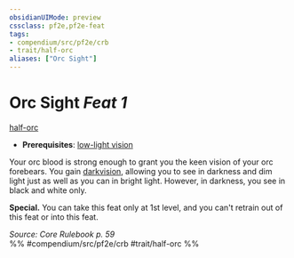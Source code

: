 ```yaml
---
obsidianUIMode: preview
cssclass: pf2e,pf2e-feat
tags:
- compendium/src/pf2e/crb
- trait/half-orc
aliases: ["Orc Sight"]
---
```

# Orc Sight  *Feat 1*  
[half-orc](../../Rules/traits/half-orc.md)  

- **Prerequisites**: [low-light vision](../../Rules/abilities/low-light-vision.md)

Your orc blood is strong enough to grant you the keen vision of your orc forebears. You gain [darkvision](../../Rules/abilities/darkvision.md), allowing you to see in darkness and dim light just as well as you can in bright light. However, in darkness, you see in black and white only.

**Special.** You can take this feat only at 1st level, and you can't retrain out of this feat or into this feat.

*Source: Core Rulebook p. 59*  
%% #compendium/src/pf2e/crb #trait/half-orc %%